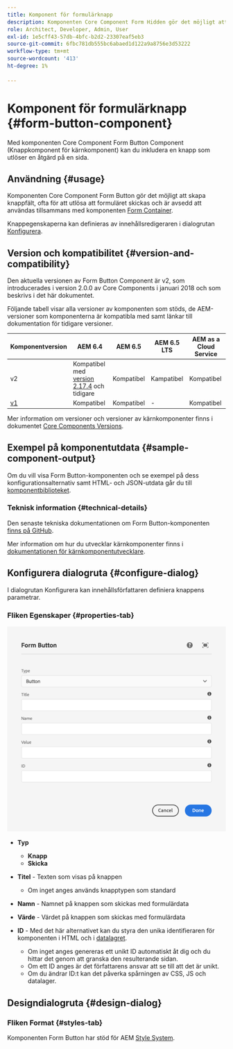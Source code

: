 ```yaml
---
title: Komponent för formulärknapp
description: Komponenten Core Component Form Hidden gör det möjligt att inkludera ett dolt fält i ett formulär.
role: Architect, Developer, Admin, User
exl-id: 1e5cff43-57db-4bfc-b2d2-23307eaf5eb3
source-git-commit: 6fbc781db555bc6abaed1d122a9a8756e3d53222
workflow-type: tm+mt
source-wordcount: '413'
ht-degree: 1%

---
```


# Komponent för formulärknapp {#form-button-component}

Med komponenten Core Component Form Button Component (Knappkomponent för kärnkomponent) kan du inkludera en knapp som utlöser en åtgärd på en sida.

## Användning {#usage}

Komponenten Core Component Form Button gör det möjligt att skapa knappfält, ofta för att utlösa att formuläret skickas och är avsedd att användas tillsammans med komponenten [Form Container](form-container.md).

Knappegenskaperna kan definieras av innehållsredigeraren i dialogrutan [Konfigurera](#configure-dialog).

## Version och kompatibilitet {#version-and-compatibility}

Den aktuella versionen av Form Button Component är v2, som introducerades i version 2.0.0 av Core Components i januari 2018 och som beskrivs i det här dokumentet.

Följande tabell visar alla versioner av komponenten som stöds, de AEM-versioner som komponenterna är kompatibla med samt länkar till dokumentation för tidigare versioner.

| Komponentversion | AEM 6.4 | AEM 6.5 | AEM 6.5 LTS | AEM as a Cloud Service |
|--- |--- |--- |---|---|
| v2 | Kompatibel med <br>[version 2.17.4](/help/versions.md) och tidigare | Kompatibel | Kampatibel | Kompatibel |
| [v1](/help/components/v1/form-button-v1.md) | Kompatibel | Kompatibel | - | Kompatibel |

Mer information om versioner och versioner av kärnkomponenter finns i dokumentet [Core Components Versions](/help/versions.md).

## Exempel på komponentutdata {#sample-component-output}

Om du vill visa Form Button-komponenten och se exempel på dess konfigurationsalternativ samt HTML- och JSON-utdata går du till [komponentbiblioteket](https://adobe.com/go/aem_cmp_library_form_button).

### Teknisk information {#technical-details}

Den senaste tekniska dokumentationen om Form Button-komponenten [&#x200B; finns på GitHub](https://adobe.com/go/aem_cmp_tech_form_button_v2).

Mer information om hur du utvecklar kärnkomponenter finns i [dokumentationen för kärnkomponentutvecklare](/help/developing/overview.md).

## Konfigurera dialogruta {#configure-dialog}

I dialogrutan Konfigurera kan innehållsförfattaren definiera knappens parametrar.

### Fliken Egenskaper {#properties-tab}

![Formulärknappskomponentens redigeringsdialogruta](/help/assets/form-button-edit.png)

* **Typ**

   * **Knapp**
   * **Skicka**

* **Titel** - Texten som visas på knappen

   * Om inget anges används knapptypen som standard

* **Namn** - Namnet på knappen som skickas med formulärdata
* **Värde** - Värdet på knappen som skickas med formulärdata

* **ID** - Med det här alternativet kan du styra den unika identifieraren för komponenten i HTML och i [datalagret](/help/developing/data-layer/overview.md).
   * Om inget anges genereras ett unikt ID automatiskt åt dig och du hittar det genom att granska den resulterande sidan.
   * Om ett ID anges är det författarens ansvar att se till att det är unikt.
   * Om du ändrar ID:t kan det påverka spårningen av CSS, JS och datalager.

## Designdialogruta {#design-dialog}

### Fliken Format {#styles-tab}

Komponenten Form Button har stöd för AEM [Style System](/help/get-started/authoring.md#component-styling).
